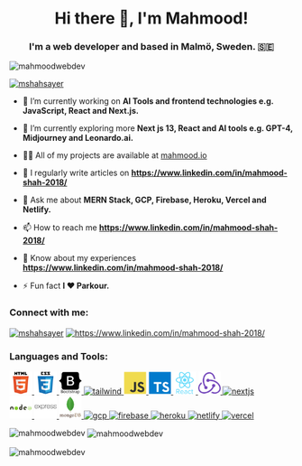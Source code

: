 <h1 align="center">Hi there 👋, I'm Mahmood!</h1>
<h3 align="center">I'm a web developer and based in Malmö, Sweden. 🇸🇪</h3>

<p align="left"> <img src="https://komarev.com/ghpvc/?username=mahmoodwebdev&label=Profile%20views&color=0e75b6&style=flat" alt="mahmoodwebdev" /> </p>

<p align="left"> <a href="https://twitter.com/mshahsayer" target="blank"><img src="https://img.shields.io/twitter/follow/mshahsayer?logo=twitter&style=for-the-badge" alt="mshahsayer" /></a> </p>

- 🔭 I’m currently working on **AI Tools and frontend technologies e.g. JavaScript, React and Next.js.**

- 🌱 I’m currently exploring more **Next js 13, React and AI tools e.g. GPT-4, Midjourney and Leonardo.ai.**

- 👨‍💻 All of my projects are available at [mahmood.io](mahmood.io)

- 📝 I regularly write articles on **https://www.linkedin.com/in/mahmood-shah-2018/**

- 💬 Ask me about **MERN Stack, GCP, Firebase, Heroku, Vercel and Netlify.**

- 📫 How to reach me **https://www.linkedin.com/in/mahmood-shah-2018/**

- 📄 Know about my experiences **https://www.linkedin.com/in/mahmood-shah-2018/**

- ⚡ Fun fact **I ❤ Parkour.**

<h3 align="left">Connect with me:</h3>
<p align="left">
<a href="https://twitter.com/mshahsayer" target="blank"><img align="center" src="https://raw.githubusercontent.com/rahuldkjain/github-profile-readme-generator/master/src/images/icons/Social/twitter.svg" alt="mshahsayer" height="30" width="40" /></a>
<a href="https://linkedin.com/in/https://www.linkedin.com/in/mahmood-shah-2018/" target="blank"><img align="center" src="https://raw.githubusercontent.com/rahuldkjain/github-profile-readme-generator/master/src/images/icons/Social/linked-in-alt.svg" alt="https://www.linkedin.com/in/mahmood-shah-2018/" height="30" width="40" /></a>
</p>

<h3 align="left">Languages and Tools:</h3>
<p align="left"> 
  <a href="https://www.w3.org/html/" target="_blank" rel="noreferrer"> <img src="https://raw.githubusercontent.com/devicons/devicon/master/icons/html5/html5-original-wordmark.svg" alt="html5" width="40" height="40"/> </a>
  </a> <a href="https://www.w3schools.com/css/" target="_blank" rel="noreferrer"> <img src="https://raw.githubusercontent.com/devicons/devicon/master/icons/css3/css3-original-wordmark.svg" alt="css3" width="40" height="40"/> </a> 
  <a href="https://getbootstrap.com" target="_blank" rel="noreferrer"> <img src="https://raw.githubusercontent.com/devicons/devicon/master/icons/bootstrap/bootstrap-plain-wordmark.svg" alt="bootstrap" width="40" height="40"/>
  <a href="https://tailwindcss.com/" target="_blank" rel="noreferrer"> <img src="https://www.vectorlogo.zone/logos/tailwindcss/tailwindcss-icon.svg" alt="tailwind" width="40" height="40"/> </a>
  <a href="https://developer.mozilla.org/en-US/docs/Web/JavaScript" target="_blank" rel="noreferrer"> <img src="https://raw.githubusercontent.com/devicons/devicon/master/icons/javascript/javascript-original.svg" alt="javascript" width="40" height="40"/> </a>
  <a href="https://www.typescriptlang.org/" target="_blank" rel="noreferrer"> <img src="https://raw.githubusercontent.com/devicons/devicon/master/icons/typescript/typescript-original.svg" alt="typescript" width="40" height="40"/> </a>
   <a href="https://reactjs.org/" target="_blank" rel="noreferrer"> <img src="https://raw.githubusercontent.com/devicons/devicon/master/icons/react/react-original-wordmark.svg" alt="react" width="40" height="40"/> </a>
  <a href="https://redux.js.org" target="_blank" rel="noreferrer"> <img src="https://raw.githubusercontent.com/devicons/devicon/master/icons/redux/redux-original.svg" alt="redux" width="40" height="40"/> </a>
  <a href="https://nextjs.org/" target="_blank" rel="noreferrer"> <img src="https://cdn.worldvectorlogo.com/logos/nextjs-2.svg" alt="nextjs" width="40" height="40"/> </a>
  <br>
  <a href="https://nodejs.org" target="_blank" rel="noreferrer"> <img src="https://raw.githubusercontent.com/devicons/devicon/master/icons/nodejs/nodejs-original-wordmark.svg" alt="nodejs" width="40" height="40"/> </a>
  <a href="https://expressjs.com" target="_blank" rel="noreferrer"> <img src="https://raw.githubusercontent.com/devicons/devicon/master/icons/express/express-original-wordmark.svg" alt="express" width="40" height="40"/> </a>
  <a href="https://www.mongodb.com/" target="_blank" rel="noreferrer"> <img src="https://raw.githubusercontent.com/devicons/devicon/master/icons/mongodb/mongodb-original-wordmark.svg" alt="mongodb" width="40" height="40"/> </a>
  <a href="https://cloud.google.com" target="_blank" rel="noreferrer"> <img src="https://www.vectorlogo.zone/logos/google_cloud/google_cloud-icon.svg" alt="gcp" width="40" height="40"/> </a>
  <a href="https://firebase.google.com/" target="_blank" rel="noreferrer"> <img src="https://www.vectorlogo.zone/logos/firebase/firebase-icon.svg" alt="firebase" width="40" height="40"/> </a>
  <a href="https://heroku.com" target="_blank" rel="noreferrer"> <img src="https://www.vectorlogo.zone/logos/heroku/heroku-icon.svg" alt="heroku" width="40" height="40"/> </a>
  <a href="https://netlify.com" target="_blank" rel="noreferrer"> <img src="https://seeklogo.com/images/N/netlify-logo-758722CDF4-seeklogo.com.png" alt="netlify" width="40" height="40"/> </a>
  <a href="https://vercel.com" target="_blank" rel="noreferrer"> <img src="[https://seeklogo.com/images/N/netlify-logo-758722CDF4-seeklogo.com.png](https://www.svgrepo.com/show/327408/logo-vercel.svg)" alt="vercel" width="40" height="40"/> </a>
   
  

<p><img align="left" src="https://github-readme-stats.vercel.app/api/top-langs?username=mahmoodwebdev&show_icons=true&locale=en&layout=compact" alt="mahmoodwebdev" /></p>

<p>&nbsp;<img align="center" src="https://github-readme-stats.vercel.app/api?username=mahmoodwebdev&show_icons=true&locale=en" alt="mahmoodwebdev" /></p>

<p><img align="center" src="https://github-readme-streak-stats.herokuapp.com/?user=mahmoodwebdev&" alt="mahmoodwebdev" /></p>

